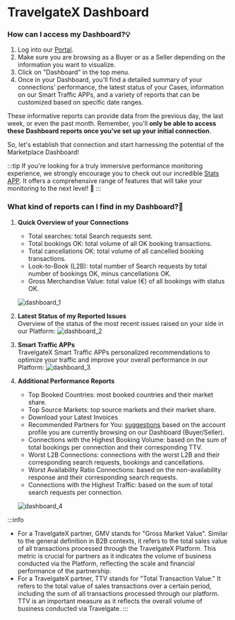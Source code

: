 ﻿---
sidebar_position: 1
---

# TravelgateX Dashboard

### How can I access my Dashboard?💡
1. Log into our [Portal](https://www.travelgate.com/).
1. Make sure you are browsing as a Buyer or as a Seller depending on the information you want to visualize.
1. Click on "Dashboard" in the top menu.
1. Once in your Dashboard, you'll find a detailed summary of your connections' performance, the latest status of your Cases, information on our Smart Traffic APPs, and a variety of reports that can be customized based on specific date ranges.

These informative reports can provide data from the previous day, the last week, or even the past month. Remember, you'll **only be able to access these Dashboard reports once you've set up your initial connection**.

So, let's establish that connection and start harnessing the potential of the Marketplace Dashboard!

:::tip
If you're looking for a truly immersive performance monitoring experience, we strongly encourage you to check out our incredible [Stats APP](https://app.travelgatex.com/stats). It offers a comprehensive range of features that will take your monitoring to the next level! 🚀
:::

### What kind of reports can I find in my Dashboard?🔎
1. **Quick Overview of your Connections**

	- Total searches: total Search requests sent.
	- Total bookings OK: total volume of all OK booking transactions.
	- Total cancellations OK: total volume of all cancelled booking transactions.
	- Look-to-Book (L2B): total number of Search requests by total number of bookings OK, minus cancellations OK.
	- Gross Merchandise Value: total value (€) of all bookings with status OK.

	![dashboard_1](https://storage.travelgate.com/kbase/dashboard_1.jpg)

2. **Latest Status of my Reported Issues**  
Overview of the status of the most recent issues raised on your side in our Platform:
![dashboard_2](https://storage.travelgate.com/kbase/dashboard_2.jpg)

1. **Smart Traffic APPs**  
TravelgateX Smart Traffic APPs personalized recommendations to optimize your traffic and improve your overall performance in our Platform:
![dashboard_3](https://storage.travelgate.com/kbase/dashboard_3.jpg)

1. **Additional Performance Reports**
	- Top Booked Countries: most booked countries and their market share.
	- Top Source Markets: top source markets and their market share.
	- Download your Latest Invoices
	- Recommended Partners for You: [suggestions](/kb/getting-started-with-travelgate/about-our-network) based on the account profile you are currently browsing on our Dashboard (Buyer/Seller).
	- Connections with the Highest Booking Volume: based on the sum of total bookings per connection and their corresponding TTV.
	- Worst L2B Connections: connections with the worst L2B and their corresponding search requests, bookings and cancellations.
	- Worst Availability Ratio Connections: based on the non-availability response and their corresponding search requests.
	- Connections with the Highest Traffic: based on the sum of total search requests per connection.

	![dashboard_4](https://storage.travelgate.com/kbase/dashboard_4.jpg)

:::info
- For a TravelgateX partner, GMV stands for "Gross Market Value". Similar to the general definition in B2B contexts, it refers to the total sales value of all transactions processed through the TravelgateX Platform. This metric is crucial for partners as it indicates the volume of business conducted via the Platform, reflecting the scale and financial performance of the partnership.
- For a TravelgateX partner, TTV stands for "Total Transaction Value." It refers to the total value of sales transactions over a certain period, including the sum of all transactions processed through our platform. TTV is an important measure as it reflects the overall volume of business conducted via Travelgate.
:::